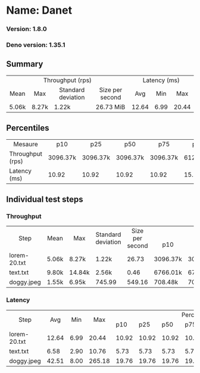 # Name: Danet 
  
  ### Version: 1.8.0
  ### Deno version: 1.35.1

## Summary
<table>
<tr>
    <td align="center" colspan="4">Throughput (rps)</td>
    <td align="center" colspan="3">Latency (ms)</td>
</tr>
<tr>
    <td align="center">Mean</td>
    <td align="center">Max</td>
    <td align="center">Standard deviation</td>
    <td align="center">Size per second</td>
    <td align="center">Avg</td>
    <td align="center">Min</td>
    <td align="center">Max</td>
</tr>
<tr>
    <td>5.06k</td>
    <td>8.27k</td>
    <td>1.22k</td>
    <td>26.73 MiB</td>
    <td>12.64</td>
    <td>6.99</td>
    <td>20.44</td>
</tr>
</table>

## Percentiles

<table>
<tr>
  <td align="center">Mesaure</td>
  <td align="center">p10</td>
  <td align="center">p25</td>
  <td align="center">p50</td>
  <td align="center">p75</td>
  <td align="center">p90</td>
  <td align="center">p95</td>
  <td align="center">p99</td>
</tr>
<tr>
  <td>Throughput (rps)</td>
  <td>3096.37k</td>
  <td>3096.37k</td>
  <td>3096.37k</td>
  <td>3096.37k</td>
  <td>6127.14k</td>
  <td>6415.10k</td>
  <td>7136.42k</td>
</tr>
<tr>
  <td>Latency (ms)</td>
  <td>10.92</td>
  <td>10.92</td>
  <td>10.92</td>
  <td>10.92</td>
  <td>15.26</td>
  <td>15.60</td>
  <td>16.10</td>
</tr>
</table>

## Individual test steps

### Throughput

<table>
<tr>
  <td align="center" rowspan="2">Step</td>
  <td align="center" rowspan="2">Mean</td>
  <td align="center" rowspan="2">Max</td>
  <td align="center" rowspan="2">Standard deviation</td>
  <td align="center" rowspan="2">Size per second</td>
  <td align="center" colspan="7">Percentiles</td>
</tr>
<tr>
  <!-- still Step -->
  <!-- still Mean -->
  <!-- still Max -->
  <!-- still Standard deviation -->
  <!-- still Size per second -->
  <td align="center">p10</td>
  <td align="center">p25</td>
  <td align="center">p50</td>
  <td align="center">p75</td>
  <td align="center">p90</td>
  <td align="center">p95</td>
  <td align="center">p99</td>
</tr>
<tr>
  <td>lorem-20.txt</td>
  <td>5.06k</td>
  <td>8.27k</td>
  <td>1.22k</td>
  <td>26.73</td>
  <td>3096.37k</td>
  <td>3096.37k</td>
  <td>3096.37k</td>
  <td>3096.37k</td>
  <td>6127.14k</td>
  <td>6415.10k</td>
  <td>7136.42k</td>
</tr><tr>
  <td>text.txt</td>
  <td>9.80k</td>
  <td>14.84k</td>
  <td>2.56k</td>
  <td>0.46</td>
  <td>6766.01k</td>
  <td>6766.01k</td>
  <td>6766.01k</td>
  <td>6766.01k</td>
  <td>13536.54k</td>
  <td>13948.85k</td>
  <td>14709.06k</td>
</tr><tr>
  <td>doggy.jpeg</td>
  <td>1.55k</td>
  <td>6.95k</td>
  <td>745.99</td>
  <td>549.16</td>
  <td>708.48k</td>
  <td>708.48k</td>
  <td>708.48k</td>
  <td>708.48k</td>
  <td>2384.60k</td>
  <td>2650.83k</td>
  <td>3902.04k</td>
</tr></table>

### Latency

<table>
<tr>
  <td align="center" rowspan="2">Step</td>
  <td align="center" rowspan="2">Avg</td>
  <td align="center" rowspan="2">Min</td>
  <td align="center" rowspan="2">Max</td>
  <td align="center" colspan="7">Percentiles</td>
</tr>
<tr>
  <!-- still Avg -->
  <!-- still Min -->
  <!-- still Max -->
  <td>p10</td>
  <td>p25</td>
  <td>p50</td>
  <td>p75</td>
  <td>p90</td>
  <td>p95</td>
  <td>p99</td>
</tr>
<tr>
  <td>lorem-20.txt</td>
  <td>12.64</td>
  <td>6.99</td>
  <td>20.44</td>
  <td>10.92</td>
  <td>10.92</td>
  <td>10.92</td>
  <td>10.92</td>
  <td>15.26</td>
  <td>15.60</td>
  <td>16.10</td>
</tr><tr>
  <td>text.txt</td>
  <td>6.58</td>
  <td>2.90</td>
  <td>10.76</td>
  <td>5.73</td>
  <td>5.73</td>
  <td>5.73</td>
  <td>5.73</td>
  <td>7.32</td>
  <td>7.59</td>
  <td>9.84</td>
</tr><tr>
  <td>doggy.jpeg</td>
  <td>42.51</td>
  <td>8.00</td>
  <td>265.18</td>
  <td>19.76</td>
  <td>19.76</td>
  <td>19.76</td>
  <td>19.76</td>
  <td>86.01</td>
  <td>113.99</td>
  <td>167.73</td>
</tr></table>